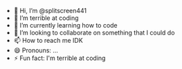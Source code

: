 - 👋 Hi, I’m @splitscreen441
- 👀 I’m terrible at coding
- 🌱 I’m currently learning how to code
- 💞️ I’m looking to collaborate on something that I could do
- 📫 How to reach me IDK
- 😄 Pronouns: ...
- ⚡ Fun fact: I'm terrible at coding

<!---
splitscreen441/splitscreen441 is a ✨ special ✨ repository because its `README.md` (this file) appears on your GitHub profile.
You can click the Preview link to take a look at your changes.
--->

